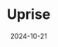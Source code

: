 ---  
layout: startup_page  
title: "Uprise"  
id: "uprise.us"  
permalink: "/upriseuprise.us10212024/"  
website: "https://uprise.us/"  
funding_round: "Seed"  
funding_amount: "$3.3M"  
investors: "Blank Ventures, Graham & Walker, Hustle Fund, Dash Fund, Dan Macklin, Eddie Kim"  
about: "Uprise provides AI-powered financial advisory services embedded within existing financial service products used by small businesses. It offers personalized recommendations on financial decisions, such as retirement benefits, vetted by human financial advisors, aiming to simplify financial management for SMBs."  
markets: "Fintech, AI, Financial Services, Financial Software"  
hq: "San Francisco, California, United States"  
founded_year: "2020"  
linkedin: "https://www.linkedin.com/company/join-uprise"  
twitter: "https://twitter.com/uprisemoney"  
instagram: ""  
facebook: "https://www.facebook.com/joinuprise"  
crunchbase: ""  
pitchbook: "https://pitchbook.com/profiles/company/463167-28"  

date_display: "21-Oct-2024"  
date: "2024-10-21"

# SEO Optimization  
meta_title: "Uprise - Seed Funding ($3.3M)"  
meta_description: "Uprise, Uprise provides AI-powered financial advisory services embedded within existing financial service products used by small businesses. It offers persona..."  
meta_keywords: "Uprise, Fintech, AI, Financial Services, Financial Software, Seed funding"  
canonical_url: "https://startup.projectstartups.com/upriseuprise.us10212024/"  
---